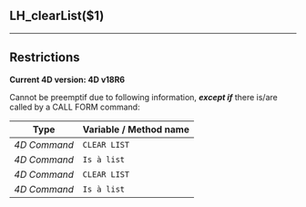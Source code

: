 ﻿## LH_clearList($1)---## Restrictions**Current 4D version: 4D v18R6**Cannot be preemptif due to following information, ***except if*** there is/are called by a CALL FORM command:|Type|Variable / Method name||------|------||*4D Command*|`CLEAR LIST`||*4D Command*|`Is à list`||*4D Command*|`CLEAR LIST`||*4D Command*|`Is à list`|